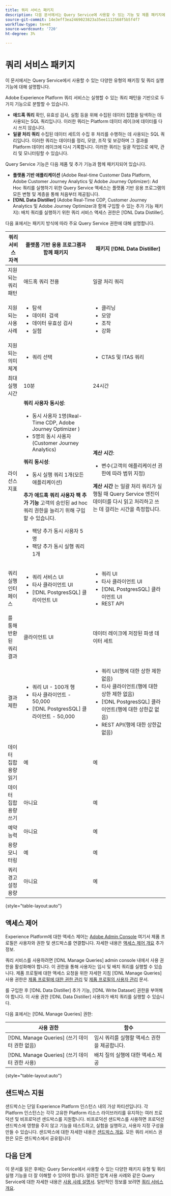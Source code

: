 ```yaml
---
title: 쿼리 서비스 패키지
description: 다음 문서에서는 Query Service에 사용할 수 있는 기능 및 제품 패키지에 대해 간략하게 설명하고 Ad Hoc 쿼리와 배치 질의 간의 차이점을 설명합니다.
source-git-commit: 14e3eff3ea2469023823a35ee1112568f5b5f4f7
workflow-type: tm+mt
source-wordcount: '720'
ht-degree: 3%

---
```


# 쿼리 서비스 패키지

이 문서에서는 Query Service에서 사용할 수 있는 다양한 유형의 패키징 및 쿼리 실행 기능에 대해 설명합니다.

Adobe Experience Platform 쿼리 서비스는 실행할 수 있는 쿼리 패턴을 기반으로 두 가지 기능으로 분할할 수 있습니다.

- **애드혹 쿼리** 확인, 유효성 검사, 실험 등을 위해 수집된 데이터 집합을 탐색하는 데 사용되는 SQL 쿼리입니다. 이러한 쿼리는 Platform 데이터 레이크에 데이터를 다시 쓰지 않습니다.
- **일괄 처리 쿼리** 수집된 데이터 세트의 수집 후 처리를 수행하는 데 사용되는 SQL 쿼리입니다. 이러한 쿼리는 데이터를 정리, 모양, 조작 및 보강하며 그 결과를 Platform 데이터 레이크에 다시 기록합니다. 이러한 쿼리는 일괄 작업으로 예약, 관리 및 모니터링할 수 있습니다.

Query Service 기능은 다음 제품 및 추가 기능과 함께 패키지되어 있습니다.

- **플랫폼 기반 애플리케이션** (Adobe Real-time Customer Data Platform, Adobe Customer Journey Analytics 및 Adobe Journey Optimizer): Ad Hoc 쿼리를 실행하기 위한 Query Service 액세스는 플랫폼 기반 응용 프로그램의 모든 변형 및 계층을 통해 처음부터 제공됩니다.
- **[!DNL Data Distiller]** (Adobe Real-Time CDP, Customer Journey Analytics 및 Adobe Journey Optimizer과 함께 구입할 수 있는 추가 기능 패키지): 배치 쿼리를 실행하기 위한 쿼리 서비스 액세스 권한은 [!DNL Data Distiller].

다음 표에서는 패키지 방식에 따라 주요 Query Service 권한에 대해 설명합니다.

| 쿼리 서비스 자격 | 플랫폼 기반 응용 프로그램과 함께 패키지 | 패키지 [!DNL Data Distiller] |
|---|---|---|
| 지원되는 쿼리 패턴 | 애드혹 쿼리 전용 | 일괄 처리 쿼리 |
| 지원되는 사용 사례 | <ul><li>탐색 &#x200B;</li><li>데이터 &#x200B; 검색</li><li>데이터 유효성 검사</li><li>실험</li></ul> | <ul><li>클리닝</li><li>모양</li><li>조작</li><li>강화</li></ul> |
| 지원되는 의미 체계 | <ul><li>쿼리 선택</li></ul> | <ul><li>CTAS 및 ITAS 쿼리</li></ul> |
| 최대 실행 시간 | 10분 | 24시간 |
| 라이선스 지표 | **쿼리 사용자 동시성**: <ul><li>동시 사용자 1명(Real-Time CDP, Adobe Journey Optimizer &#x200B;)</li><li>5명의 동시 사용자(Customer Journey Analytics)&#x200B;</li></ul> **쿼리 동시성**: <ul><li>동시 실행 쿼리 1개(모든 &#x200B; 애플리케이션)</li></ul> **추가 애드혹 쿼리 사용자 팩 추가 기능** 고객의 승인된 ad hoc 쿼리 권한을 늘리기 위해 구입할 수 있습니다. <ul><li>팩당 추가 동시 사용자 5명</li><li>팩당 추가 동시 실행 쿼리 1개</li></ul> | **계산 시간**: <ul><li>변수(고객의 애플리케이션 권한에 따라 범위 지정)</li></ul> **계산 시간** 는 일괄 처리 쿼리가 실행될 때 Query Service 엔진이 데이터를 다시 읽고 처리하고 쓰는 데 걸리는 시간을 측정합니다. |
| 쿼리 실행 인터페이스 | <ul><li>쿼리 서비스 UI</li><li>타사 클라이언트 UI</li><li>[!DNL PostgresSQL] 클라이언트 UI</li></ul> | <ul><li>쿼리 UI </li><li>타사 클라이언트 UI</li><li>[!DNL PostgresSQL] 클라이언트 UI</li><li>REST API</li></ul> |
| 를 통해 반환된 쿼리 결과 | 클라이언트 UI | 데이터 레이크에 저장된 파생 데이터 세트 |
| 결과 제한 | <ul><li>쿼리 UI - 100개 행</li><li>타사 클라이언트 - 50,000</li><li>[!DNL PostgresSQL] 클라이언트 - 50,000</li></ul> | <ul><li>쿼리 UI(행에 대한 상한 제한 없음)</li><li>타사 클라이언트(행에 대한 상한 제한 없음)</li><li>[!DNL PostgresSQL] 클라이언트(행에 대한 상한값 없음)</li><li>REST API(행에 대한 상한값 없음)</li></ul> |
| 데이터 집합 용량 읽기 | 예 | 예 |
| 데이터 집합 용량 쓰기 | 아니요 | 예 |
| 예약 능력 | 아니요 | 예 |
| 용량 모니터링 | 예 | 예 |
| 쿼리 경고 설정 용량 | 아니요 | 예 |

{style=&quot;table-layout:auto&quot;}

## 액세스 제어

Experience Platform에 대한 액세스 제어는 [Adobe Admin Console](https://adminconsole.adobe.com/) 여기서 제품 프로필은 사용자와 권한 및 샌드박스를 연결합니다. 자세한 내용은 [액세스 제어 개요](../access-control/home.md) 추가 정보.

쿼리 서비스를 사용하려면 [!DNL Manage Queries] admin console 내에서 사용 권한을 활성화해야 합니다. 이 권한을 통해 사용자는 임시 및 배치 쿼리를 실행할 수 있습니다. 제품 프로필에 대한 액세스 요청을 위한 자세한 지침 [!DNL Manage Queries] 사용 권한은 [제품 프로필에 대한 권한 관리](../access-control/ui/permissions.md) 및 [제품 프로필의 사용자 관리](../access-control/ui/users.md) 문서.

를 구입한 후 [!DNL Data Distiller] 추가 기능, [!DNL Write Dataset] 권한을 부여해야 합니다. 이 사용 권한 [!DNL Data Distiller] 사용자가 배치 쿼리를 실행할 수 있습니다.

다음 표에서는 [!DNL Manage Queries] 권한:

| 사용 권한 | 함수 |
|---|---|
| [!DNL Manage Queries] (쓰기 데이터 권한 없음) | 임시 쿼리를 실행할 액세스 권한을 제공합니다. |
| [!DNL Manage Queries] (쓰기 데이터 권한 사용) | 배치 질의 실행에 대한 액세스 제공 |

{style=&quot;table-layout:auto&quot;}

## 샌드박스 지원

샌드박스는 단일 Experience Platform 인스턴스 내의 가상 파티션입니다. 각 Platform 인스턴스는 각각 고유한 Platform 리소스 라이브러리를 유지하는 여러 프로덕션 및 비프로덕션 샌드박스를 지원합니다. 비프로덕션 샌드박스를 사용하면 프로덕션 샌드박스에 영향을 주지 않고 기능을 테스트하고, 실험을 실행하고, 사용자 지정 구성을 만들 수 있습니다. 샌드박스에 대한 자세한 내용은 [샌드박스 개요](../sandboxes/home.md). 모든 쿼리 서비스 권한은 모든 샌드박스에서 공유됩니다

## 다음 단계

이 문서를 읽은 후에는 Query Service에서 사용할 수 있는 다양한 패키지 유형 및 쿼리 실행 기능을 더 잘 이해할 수 있어야 합니다. 알려진 업계 사용 사례와 같은 Query Service에 대한 자세한 내용은 [사용 사례 설명서](./use-cases/abandoned-browse.md). 일반적인 정보를 보려면 [쿼리 서비스 개요](./home.md).
